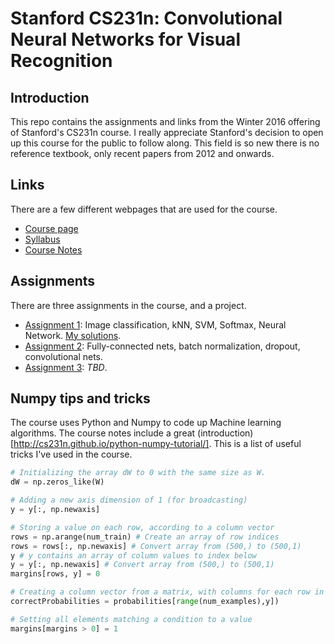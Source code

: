# Stanford CS231n: Convolutional Neural Networks for Visual Recognition
 
## Introduction
This repo contains the assignments and links from the Winter 2016 offering of Stanford's CS231n course. I really appreciate Stanford's decision to open up this course for the public to follow along. This field is so new there is no reference textbook, only recent papers from 2012 and onwards.

## Links
There are a few different webpages that are used for the course.

* [Course page](http://cs231n.stanford.edu)
* [Syllabus](http://cs231n.stanford.edu/syllabus.html)
* [Course Notes](http://cs231n.github.io)

## Assignments
There are three assignments in the course, and a project.

* [Assignment 1](http://cs231n.github.io/assignments2016/assignment1/): Image classification, kNN, SVM, Softmax, Neural Network. [My solutions](assignment1/README.md).
* [Assignment 2](http://cs231n.github.io/assignments2016/assignment2/): Fully-connected nets, batch normalization, dropout, convolutional nets. 
* [Assignment 3](http://cs231n.github.io/assignments2016/assignment3/): _TBD_.


## Numpy tips and tricks
The course uses Python and Numpy to code up Machine learning algorithms. The course notes include a great (introduction)[http://cs231n.github.io/python-numpy-tutorial/]. This is a list of useful tricks I've used in the course.

```Python
# Initializing the array dW to 0 with the same size as W.
dW = np.zeros_like(W)

# Adding a new axis dimension of 1 (for broadcasting)
y = y[:, np.newaxis]

# Storing a value on each row, according to a column vector 
rows = np.arange(num_train) # Create an array of row indices
rows = rows[:, np.newaxis] # Convert array from (500,) to (500,1)
y # y contains an array of column values to index below
y = y[:, np.newaxis] # Convert array from (500,) to (500,1)
margins[rows, y] = 0

# Creating a column vector from a matrix, with columns for each row in the y vector
correctProbabilities = probabilities[range(num_examples),y])

# Setting all elements matching a condition to a value
margins[margins > 0] = 1
```


